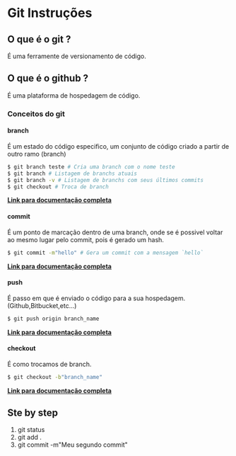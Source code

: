 # Git Instruções

## O que é o git ?

É uma ferramente de versionamento de código.

## O que é o github ?

É uma plataforma de hospedagem de código.


### Conceitos do git 

#### branch

É um estado do código especifico, um conjunto de código criado a partir de outro ramo (branch) 


```bash
$ git branch teste # Cria uma branch com o nome teste
$ git branch # Listagem de branchs atuais
$ git branch -v # Listagem de branchs com seus últimos commits
$ git checkout # Troca de branch
```

**[Link para documentação completa](https://git-scm.com/docs/git-branch/pt_BR)**

#### commit

É um ponto de marcação dentro de uma branch, onde se é possivel voltar ao mesmo lugar pelo commit, pois é gerado um hash.


```bash
$ git commit -m"hello" # Gera um commit com a mensagem `hello`
```


**[Link para documentação completa](https://git-scm.com/docs/git-commit/pt_BR)**


#### push

É passo em que é enviado o código para a sua hospedagem. (Github,Bitbucket,etc...)


```bash
$ git push origin branch_name
```
**[Link para documentação completa](https://git-scm.com/docs/git-push/pt_BR)**


#### checkout

É como trocamos de branch.

```bash
$ git checkout -b"branch_name"

```
**[Link para documentação completa](https://git-scm.com/docs/git-checkout/pt_BR)**


## Ste by step

1. git status
2. git add .
3. git commit -m"Meu segundo commit"




